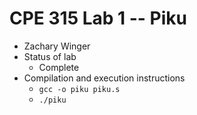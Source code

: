 # CPE 315 Lab 1 -- Piku

* Zachary Winger
* Status of lab
  * Complete
* Compilation and execution instructions
  * `gcc -o piku piku.s`
  * `./piku`
